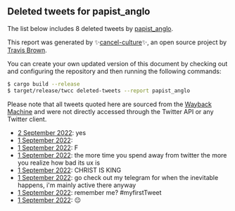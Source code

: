 ## Deleted tweets for papist_anglo

The list below includes 8 deleted tweets by
[papist_anglo](https://twitter.com/papist_anglo).



This report was generated by ✨[cancel-culture](https://github.com/travisbrown/cancel-culture)✨,
an open source project by [Travis Brown](https://twitter.com/travisbrown).

You can create your own updated version of this document by checking out and configuring the
repository and then running the following commands:

```bash
$ cargo build --release
$ target/release/twcc deleted-tweets --report papist_anglo
```

Please note that all tweets quoted here are sourced from the
[Wayback Machine](https://web.archive.org) and were not directly accessed through the Twitter API or
any Twitter client.

* [ 2 September 2022](https://web.archive.org/web/20220902083503/https://twitter.com/papist_anglo/status/1565598857031028737): yes <!--1565598857031028737-->
* [ 1 September 2022](https://web.archive.org/web/20220901190416/https://twitter.com/papist_anglo/status/1565414922489679872):  <!--1565414922489679872-->
* [ 1 September 2022](https://web.archive.org/web/20220901212359/https://twitter.com/papist_anglo/status/1565392013691944960): F <!--1565392013691944960-->
* [ 1 September 2022](https://web.archive.org/web/20220902051312/https://twitter.com/papist_anglo/status/1565391557099913216): the more time you spend away from twitter the more you realize how bad its ux is <!--1565391557099913216-->
* [ 1 September 2022](https://web.archive.org/web/20220901172336/https://twitter.com/papist_anglo/status/1565389794334711808): CHRIST IS KING <!--1565389794334711808-->
* [ 1 September 2022](https://web.archive.org/web/20220901151138/https://twitter.com/papist_anglo/status/1565327026692702208): go check out my telegram for when the inevitable happens, i'm mainly active there anyway <!--1565327026692702208-->
* [ 1 September 2022](https://web.archive.org/web/20220901191313/https://twitter.com/papist_anglo/status/1565326574957772803): remember me?  #myfirstTweet <!--1565326574957772803-->
* [ 1 September 2022](https://web.archive.org/web/20220901172138/https://twitter.com/papist_anglo/status/1565324179897040896): 😐 <!--1565324179897040896-->

